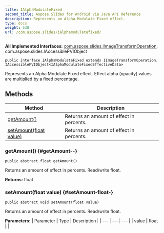 ```yaml
---
title: IAlphaModulateFixed
second_title: Aspose.Slides for Android via Java API Reference
description: Represents an Alpha Modulate Fixed effect.
type: docs
weight: 638
url: /com.aspose.slides/ialphamodulatefixed/
---
```

**All Implemented Interfaces:**
[com.aspose.slides.IImageTransformOperation](../../com.aspose.slides/iimagetransformoperation), com.aspose.slides.IAccessiblePVIObject
```
public interface IAlphaModulateFixed extends IImageTransformOperation, IAccessiblePVIObject<IAlphaModulateFixedEffectiveData>
```

Represents an Alpha Modulate Fixed effect. Effect alpha (opacity) values are multiplied by a fixed percentage.
## Methods

| Method | Description |
| --- | --- |
| [getAmount()](#getAmount--) | Returns an amount of effect in percents. |
| [setAmount(float value)](#setAmount-float-) | Returns an amount of effect in percents. |
### getAmount() {#getAmount--}
```
public abstract float getAmount()
```


Returns an amount of effect in percents. Read/write float.

**Returns:**
float
### setAmount(float value) {#setAmount-float-}
```
public abstract void setAmount(float value)
```


Returns an amount of effect in percents. Read/write float.

**Parameters:**
| Parameter | Type | Description |
| --- | --- | --- |
| value | float |  |

